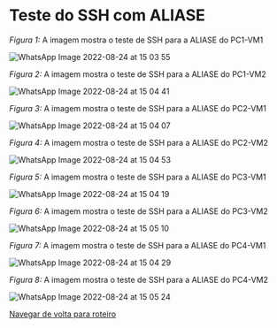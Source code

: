 # Teste do SSH com ALIASE

*Figura 1:* A imagem mostra o teste de SSH para a ALIASE do PC1-VM1

![WhatsApp Image 2022-08-24 at 15 03 55](https://user-images.githubusercontent.com/103062733/186663227-f8f19c18-95cf-41f5-8a48-01457832394e.jpeg)


*Figura 2:* A imagem mostra o teste de SSH para a ALIASE do PC1-VM2

![WhatsApp Image 2022-08-24 at 15 04 41](https://user-images.githubusercontent.com/103062733/186663255-44df9b91-7972-4874-bd44-d42fc12c2bd3.jpeg)


*Figura 3:* A imagem mostra o teste de SSH para a ALIASE do PC2-VM1

![WhatsApp Image 2022-08-24 at 15 04 07](https://user-images.githubusercontent.com/103062733/186663547-06f1cfaf-29d0-4340-8253-a76e8524a08d.jpeg)


*Figura 4:* A imagem mostra o teste de SSH para a ALIASE do PC2-VM2

![WhatsApp Image 2022-08-24 at 15 04 53](https://user-images.githubusercontent.com/103062733/186663563-94a2b271-bb1f-4fac-8d4a-541b29dd2cb0.jpeg)


*Figura 5:* A imagem mostra o teste de SSH para a ALIASE do PC3-VM1

![WhatsApp Image 2022-08-24 at 15 04 19](https://user-images.githubusercontent.com/103062733/186663724-4512b26b-3028-4b8b-add8-078f400d1b57.jpeg)


*Figura 6:* A imagem mostra o teste de SSH para a ALIASE do PC3-VM2

![WhatsApp Image 2022-08-24 at 15 05 10](https://user-images.githubusercontent.com/103062733/186663734-c68d16ed-af00-40dd-b11c-d9a7820b7fbe.jpeg)


*Figura 7:* A imagem mostra o teste de SSH para a ALIASE do PC4-VM1

![WhatsApp Image 2022-08-24 at 15 04 29](https://user-images.githubusercontent.com/103062733/186663839-b63344b2-aac1-479c-a700-9848d6e9a7f1.jpeg)


*Figura 8:* A imagem mostra o teste de SSH para a ALIASE do PC4-VM2

![WhatsApp Image 2022-08-24 at 15 05 24](https://user-images.githubusercontent.com/103062733/186663849-11a8089c-d147-4d59-a9dc-5a0f790ce232.jpeg)


[Navegar de volta para roteiro](https://github.com/martanascimento1/Projeto-redes-bimestre2/tree/564319c685f6ec504080630dc9989612b4fc7b61)
